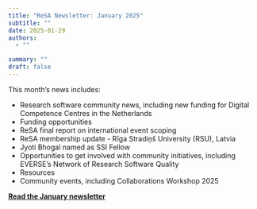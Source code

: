 ```yaml
---
title: "ReSA Newsletter: January 2025"
subtitle: ""
date: 2025-01-29
authors:
  - ""

summary: ""
draft: false
---
```


This month’s news includes:

* Research software community news, including new funding for Digital Competence Centres in the Netherlands
* Funding opportunities
* ReSA final report on international event scoping
* ReSA membership update - Rīga Stradiņš University (RSU), Latvia
* Jyoti Bhogal named as SSI Fellow
* Opportunities to get involved with community initiatives, including EVERSE’s Network of Research Software Quality
* Resources
* Community events, including Collaborations Workshop 2025

**[Read the January newsletter](https://preview.mailerlite.io/emails/webview/778129/144882395464599368)**
